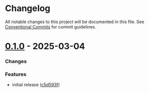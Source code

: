 # Changelog

All notable changes to this project will be documented in this file.
See [Conventional Commits](https://conventionalcommits.org) for commit guidelines.

# [0.1.0](https://github.com) - 2025-03-04


### Changes

### Features
* initial release ([c5d593f](https://github.com))
